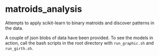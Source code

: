 # matroids_analysis
Attempts to apply scikit-learn to binary matroids and discover patterns in the data.

A couple of json blobs of data have been provided. To see the models in action, call
the bash scripts in the root directory with `run_graphic.sh` and `run_girth.sh`.
